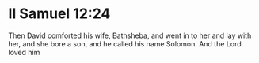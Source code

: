# II Samuel 12:24

Then David comforted his wife, Bathsheba, and went in to her and lay with her, and she bore a son, and he called his name Solomon. And the Lord loved him
